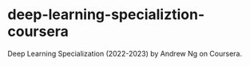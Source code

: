 # deep-learning-specializtion-coursera
Deep Learning Specialization (2022-2023) by Andrew Ng on Coursera.
